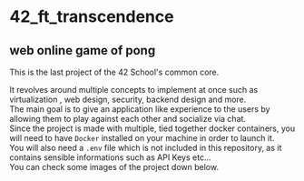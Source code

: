 # 42_ft_transcendence
## web online game of pong

This is the last project of the 42 School's common core.

It revolves around multiple concepts to implement at once such as virtualization , web design, security, backend design and more.
<br>
The main goal is to give an application like experience to the users by allowing them to play against each other and socialize via chat.
<br>
Since the project is made with multiple, tied together docker containers, you will need to have ```Docker``` installed on your machine in order to launch it.
<br>
You will also need a ```.env``` file which is not included in this repository, as it contains sensible informations such as API Keys etc...
<br>
You can check some images of the project down below.
